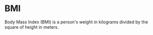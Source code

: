 # BMI
Body Mass Index (BMI) is a person's weight in kilograms divided by the square of height in meters.
